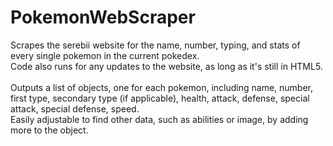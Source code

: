 # PokemonWebScraper
Scrapes the serebii website for the name, number, typing, and stats of every single pokemon in the current pokedex. <br>
Code also runs for any updates to the website, as long as it's still in HTML5. <br> <br>
Outputs a list of objects, one for each pokemon, including name, number, first type, secondary type (if applicable), health, attack, defense, special attack, special defense, speed. <br>
Easily adjustable to find other data, such as abilities or image, by adding more to the object.
